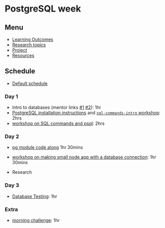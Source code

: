 # PostgreSQL week

## Menu

- [Learning Outcomes](./learning-outcomes.md)
- [Research topics](./research-afternoon.md)
- [Project](./project.md)
- [Resources](./resources)

## Schedule

- [Default schedule](../schedules/default.md)

### Day 1

- Intro to databases (mentor links [#1](https://github.com/foundersandcoders/intro-to-databases) [#2](./resources/DATABASE-WEEK-6-INTRO.pdf)): 1hr
- [PostgreSQL installation instructions](https://github.com/macintoshhelper/learn-sql/blob/master/postgresql/setup.md) and [`sql-commands-intro` workshop](https://github.com/foundersandcoders/sql-commands-intro/): 2hrs
- [workshop on SQL commands and psql](https://github.com/foundersandcoders/postgres-workshop): 2hrs

### Day 2

- [pg module code along](https://github.com/foundersandcoders/pg-walkthrough) 1hr 30mins
- [workshop on making small node app with a database connection](https://github.com/foundersandcoders/pg-workshop): 1hr 30mins

- Research

### Day 3

- [Database Testing](https://github.com/foundersandcoders/ws-database-testing/): 1hr

### Extra

- [morning challenge](https://github.com/foundersandcoders/db-morning-challenge): 1hr
